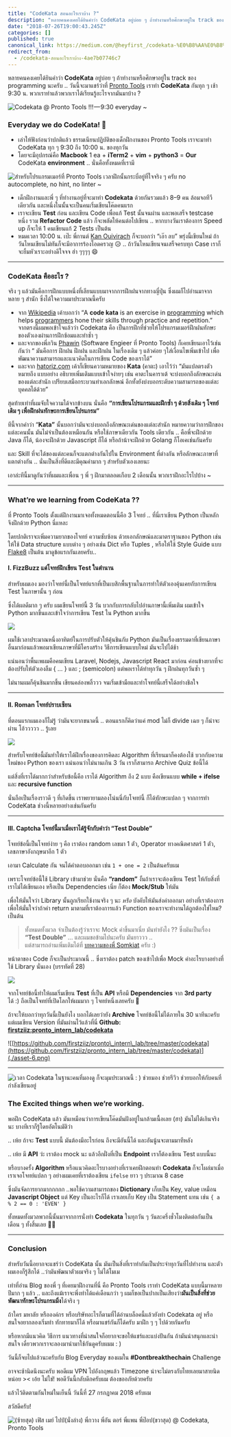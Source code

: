 ```yaml
---
title: "CodeKata สอนอะไรเราบ้าง ?"
description: "หลายคนคงเคยได้ยินคำว่า CodeKata อยู่บ่อย ๆ ถ้าทำงานหรือศึกษาอยู่ใน track ของ programming นะครับ .. วันนี้จะมาแชร์ว่าที่ Pronto Tools เราทำ…"
date: "2018-07-26T19:00:43.245Z"
categories: []
published: true
canonical_link: https://medium.com/@heyfirst_/codekata-%E0%B8%AA%E0%B8%AD%E0%B8%99%E0%B8%AD%E0%B8%B0%E0%B9%84%E0%B8%A3%E0%B9%80%E0%B8%A3%E0%B8%B2%E0%B8%9A%E0%B9%89%E0%B8%B2%E0%B8%87-4ae7b07746c7
redirect_from:
  - /codekata-สอนอะไรเราบ้าง-4ae7b07746c7
---
```


หลายคนคงเคยได้ยินคำว่า **CodeKata** อยู่บ่อย ๆ ถ้าทำงานหรือศึกษาอยู่ใน track ของ programming นะครับ .. วันนี้จะมาแชร์ว่าที่ [Pronto Tools](https://prontotools.io) เราทำ **CodeKata** กันทุก ๆ เช้า 9:30 น. พวกเราทำแล้วพวกเราได้เรียนรู้อะไรจากมันมาบ้าง ?

![Codekata @ Pronto Tools !!! — 9:30 everyday ~](./asset-1.jpeg)

### Everyday we do CodeKata! 🎯

-   เล่าให้ฟังก่อนว่าปกติแล้ว ธรรมเนียนปฏิบัติของเด็กฝึกงานของ Pronto Tools เราจะมาทำ CodeKata ทุก ๆ 9:30 ถึง 10:00 น. ของทุกวัน
-   โดยจะมีอุปกรณ์คือ **Macbook** 1 ea + **iTerm2** + **vim** + **python3** = **Our** CodeKata **environment** .. นั่นคือทั้งหมดที่เรามี

![สำหรับโปรแกรมเมอร์ที่ Pronto Tools เวลาฝึกนั้นกระบี่อยู่ที่ใจจริง ๆ ครับ no autocomplete, no hint, no linter ~](./asset-2.png)

-   เด็กฝึกงานและพี่ ๆ ที่ทำงานอยู่ที่จะมาทำ **Codekata** ด้วยกันรวมแล้ว 8–9 คน ล้อมจอทีวีเดียวกัน และหนึ่งในนั้นจะเป็นคนเริ่มเขียนโค๊ดคนแรก
-   เราจะเขียน​ **Test** ก่อน และเขียน Code เพื่อแก้ Test นั้นจนผ่าน และพอเสร็จ testcase หนึ่ง รวม **Refactor Code** แล้ว ก็จะพลัดให้คนต่อไปเขียน .. หากบางวันเราต้องการ Speed up ก็จะให้ 1 คนเขียนแก้ 2 Tests เป็นต้น
-   หมดเวลา 10:00 น. เป๊ะ พี่กานต์ [Kan Ouivirach](https://medium.com/u/6f6af3cc17e7) ก็จะบอกว่า “เอ๊า ลบ” พรุ่งนี้เขียนใหม่ ถ้าวันไหนเขียนไม่ทันก็จะมีอาการร้องโอดครวญ 😥 .. ถ้าวันไหนเขียนจนเสร็จครบทุก Case เราก็จะยิ้มหัวเราะอย่างดีใจจจ ฮ่า ๆๆๆๆ 😄

---

### CodeKata คืออะไร ?

จริง ๆ แล้วมันคือการฝึกแบบหนึ่งที่เลียนแบบมาจากการฝึกฝนจากทางญี่ปุ่น ซึ่งผมก็ไปอ่านมาจากหลาย ๆ สำนัก ซึ่งได้ใจความมาประมาณนี้ครับ

-   จาก [Wikipedia](https://en.wikipedia.org/wiki/Kata_%28programming%29) เค้าบอกว่า “A **code kata** is an exercise in [programming](https://en.wikipedia.org/wiki/Computer_programming "Computer programming") which helps [programmers](https://en.wikipedia.org/wiki/Programmer "Programmer") hone their skills through practice and repetition.”  
    จากตรงนี้ผมพอเข้าใจแล้วว่า Codekata คือ เป็นการฝึกที่ช่วยให้โปรแกรมเมอร์ฝึกฝนทักษะของตัวเองผ่านการฝึกซ้อมและทำซ้ำ ๆ
-   และจากของพี่ภวิน [Phawin](https://medium.com/u/3e43ec11084a) (Software Engieer ที่ Pronto Tools) ก็เคยเขียนเอาไว้เช่นกันว่า “ มันคือการ ฝึกฝน ฝึกฝน และฝึกฝน ในเรื่องเดิม ๆ แล้วค่อย ๆใส่เงื่อนไขเพิ่มเข้าไป เพื่อพัฒนาความสามารถและแนวคิดในการเขียน Code ของเราได้”
-   และจาก [hatoriz.com](https://hatoriz.com/2017/05/09/coding-dojo-%E0%B9%82%E0%B8%A3%E0%B8%87%E0%B8%9D%E0%B8%B6%E0%B8%81%E0%B8%A7%E0%B8%B4%E0%B8%8A%E0%B8%B2%E0%B8%82%E0%B8%AD%E0%B8%87-programmer/) เค้าก็เขียนความหมายของ **Kata** (คาตะ) เอาไว้ว่า “มันแปลตรงตัวหมายถึง แบบอย่าง อธิบายเพิ่มเติมแบบเข้าใจง่ายๆ เช่น คาตะในคาราเต้ จะบ่งบอกถึงลักษณะเด่นของแต่ละสำนัก เปรียบเสมือกระบวนท่าเอกลักษณ์ อีกทั้งยังบ่งบอกระดับความสามารถของแต่ละบุคคลได้ด้วย”

สุดท้ายเท่าที่ผมจับใจความได้จากข้างบน นั่นคือ **“การเขียนโปรแกรมและฝึกซ้ำ ๆ ด้วยสิ่งเดิม ๆ โจทย์เดิม ๆ เพื่อฝึกฝนทักษะการเขียนโปรแกรม”**

ทีนี้จากคำว่า “**Kata”** นั้นบอกว่ามันจะบ่งบอกถึงลักษณะเด่นของแต่ละสำนัก หมายความว่าการฝึกของแต่ละคนนั้น มันไม่จำเป็นต้องเหมือนกัน หรือใช้ภาษาเดียวกัน Tools เดียวกัน .. คือพี่จะฝึกด้วย Java ก็ได้, น้องจะฝึกด้วย Javascript ก็ได้ หรือถ้าน้าจะฝึกด้วย Golang ก็โอเคเช่นกันครับ

และ Skill ที่จะได้ของแต่ละคนก็จะแตกต่างกันไปใน Environment ที่ต่างกัน หรือลักษณะภาษาที่แตกต่างกัน .. นั่นเป็นสิ่งที่ดีและมีคุณค่ามาก ๆ สำหรับตัวเองเลยนะ

เอาล่ะทีนี้มาดูกันว่าที่ผมและเพื่อน ๆ พี่ ๆ ฝึกมาตลอดเกือบ 2 เดือนนั้น พวกเราฝึกอะไรไปบ้าง ~

---

### What’re we learning from CodeKata ??

ที่ Pronto Tools ตั้งแต่ฝึกงานมาเจอทั้งหมดตอนนี้คือ 3 โจทย์ .. ที่นี่เราเขียน Python เป็นหลักจึงฝึกด้วย Python นี่แหละ

โดยปกติเราจะเพิ่มความยากของโจทย์ ความซับซ้อน ด้วยเอกลักษณ์และมาตราฐานของ Python เช่น ให้ใช้ Data structure แบบต่าง ๆ อย่างเช่น Dict หรือ Tuples , หรือให้ใช้ Style Guide แบบ [Flake8](http://flake8.pycqa.org/en/latest/) เป็นต้น มาดูข้อแรกกันเลยครับ..

#### I. FizzBuzz แด่โจทย์ฝึกเขียน Test ในตำนาน

สำหรับผมเอง มองว่าโจทย์นี้เป็นโจทย์แรกที่เป็นเบสิกพื้นฐานในการทำให้ตัวเองคุ้นเคยกับการเขียน Test ในภาษานั้น ๆ ก่อน

ซึ่งได้ผลดีมาก ๆ ครับ ผมเขียนโจทย์นี้ 3 วัน บวกกับการกลับไปอ่านภาษานี้เพิ่มเติม ผมเข้าใจ Python มากขึ้นและเข้าใจว่าการเขียน Test ใน Python มากขึ้น

![](./asset-3.png)

ผมใช้เวลาประมาณหนึ่งอาทิตย์ในการปรับตัวให้คุ้นชินกับ Python มันเป็นเรื่องธรรมดาที่เขียนภาษาอื่นมาก่อนแล้วพอมาเขียนภาษาที่มีโครงสร้าง วิธีการเขียนแบบใหม่ มันจะไปได้ช้า

แน่นอนว่าพื้นเพผมคือคนเขียน Laravel, Nodejs, Javascript React มาก่อน ค่อนข้างยากที่จะต้องปรับให้ตัวเองลืม { … } และ ; (semicolon) แต่พอเราได้ทำทุกวัน ๆ ฝึกฝนทุกวันซ้ำ ๆ

ไม่นานผมก็คุ้นชินมากขึ้น เขียนคล่องพลิ้ววว จนเริ่มเข้ามือและทำโจทย์นี้เสร็จได้อย่างชิลใจ

---

#### II. Roman โจทย์ปราบเซียน

ที่ตอนแรกผมเองก็ไม่รู้ ว่ามันจะยากขนาดนี้ .. ตอนแรกก็คิดว่าแค่ mod ไม่ก็ divide เฉย ๆ ก็น่าจะผ่าน โอ้ววววว .. รู้เลย

![](./asset-4.png)

สำหรับโจทย์ข้อนี้มันทำให้เราได้ฝึกเรื่องของการคิดละ Algorithm ที่เรียนมาก็คงต้องใช้ บวกกับความใหม่ของ Python ของเรา แน่นอนว่าไม่นานเกิน 3 วัน เราก็สามารถ Archive Quiz ข้อนี้ได้

แต่สิ่งที่เราได้มากกว่าสำหรับข้อนี้คือ เราได้ Algorithm ถึง 2 แบบ คือเขียนแบบ **while + ifelse** และ **recursive function**

นั่นถือเป็นเรื่องราวดี ๆ ที่เกิดขึ้น เราพยายามลองโน่นนี่กับโจทย์นี้ ก็ได้ทักษะแปลก ๆ จากการทำ CodeKata ช่วงนี้หลายอย่างเช่นกันครับ

---

#### III. Captcha โจทย์นี้มาเมื่อเราได้รู้จักกับคำว่า “Test Double”

โจทย์ข้อนี้เป็นโจทย์ง่าย ๆ คือ เราต้อง random เลขมา 1 ตัว, Operator ทางคณิตศาสตร์ 1 ตัว, เลขภาษาอังกฤษมาอีก 1 ตัว

เอามา Calculate กัน จนได้คำตอบออกมา เช่น `1 + one = 2` เป็นต้นครับผม

เพราะโจทย์ข้อนี้ใช้ Library เข้ามาช่วย นั่นคือ **“random”** งั้นถ้าเราจะต้องเขียน Test ให้กับสิ่งที่เราไม่ได้เขียนเอง หรือเป็น Dependencies เนี่ย ก็ต้อง **Mock/Stub** ให้มัน

เพื่อให้มั่นใจว่า Library นั้นถูกเรียกใช้งานจริง ๆ นะ _หรือ_ บังคับให้มันส่งค่าออกมา อย่างที่เราต้องการ เพื่อให้มั่นใจว่าถ้าค่า return มาตามที่เราต้องการแล้ว Function ของเราจะทำงานได้ถูกต้องใช่ไหม? เป็นต้น

> ทั้งหมดทั้งมวล จำเป็นต้องรู้ว่าเราจะ Mock ค่าขึ้นมาเนี่ย มันทำยังไง ?? ซึ่งมันเป็นเรื่อง **“Test Double”** … และผมขอข้ามไปนะครับ มันยาววว ..  
> แต่สามารถอ่านเพิ่มเติมได้ที่ [บทความของพี่ Somkiat](http://www.somkiat.cc/test-double-mock-stub-and-dummy/) ครับ :)

หน้าตาของ Code ก็จะเป็นประมาณนี้ .. ซึ่งเราต้อง patch ของเข้าไปเพื่อ Mock ค่าอะไรบางอย่างที่ใช้ Library นั่นเอง (บรรทัดที่ 28)

![](./asset-5.png)

จากโจทย์ข้อนี้ทำให้ผมเริ่มเขียน **Test** ที่เป็น **API** หรือมี **Dependencies** จาก **3rd party** ได้ :) ถือเป็นโจทย์ที่เปิดโลกให้ผมมาก ๆ โจทย์หนึ่งเลยครับ 🎉

ถ้าจะให้บอกว่าทุกวันนี้เป็นยังไง บอกได้เลยว่ายัง **Archive** โจทย์ข้อนี้ไม่ได้ภายใน 30 นาทีนะครับ แต่ผมเขียน Version ที่มันผ่านไว้แล้วที่นี่ **Github:** [**firstziiz:pronto\_intern\_lab/codekata**](https://github.com/firstziiz/pronto_intern_lab/tree/master/codekata)

![[https://github.com/firstziiz/pronto\_intern\_lab/tree/master/codekata](https://github.com/firstziiz/pronto_intern_lab/tree/master/codekata)](./asset-6.png)

---

![เวลา Codekata ในฐานะคนที่มองดู ก็จะมุมประมาณนี้ : ) ช่วยมอง ช่วยรีวิว ช่วยบอกให้กับคนที่กำลังเขียนอยู่](./asset-7.jpeg)

### The Excited things when we’re working.

พอฝึก CodeKata แล้ว มันเหมือนว่าการเขียนโค๊ดมันฝังอยู่ในกล้ามเนื้อเลย (ฮา) มันไม่ได้เกินจริงนะ บางทีเราก็รู้โดยอัตโนมัติว่า

.. เห้ย ถ้าจะ **Test** แบบนี้ มันต้องมีอะไรก่อน ถึงจะมีอันนี้ได้ และอันนู้นจะตามมาทีหลัง

.. เห้ย มี **API** ว่ะ เราต้อง mock นะ แล้วอีกฝั่งที่เป็น **Endpoint** เราก็ต้องเขียน Test แบบนี้นะ

หรือบางครั้ง **Algorithm** หรือแนวคิดอะไรบางอย่างที่เราเคยฝึกตอนทำ **Codekata** ก็จะโผล่มาเมื่อเราเจอโจทย์แปลก ๆ อย่างผมเคยที่เราต้องเขียน `ifelse` ยาว ๆ ประมาณ 8 case

ซึ่งมันจัดการยากมากกกกก ..พอใช้ความสามารถของ **Dictionary** เก็บเป็น Key, value เหมือน **Javascript Object** แต่ Key เป็นอะไรก็ได้ เราเลยเก็บ Key เป็น Statement แทน เช่น `{ a % 2 == 0 : 'EVEN' }`

ทั้งหมดทั้งมวลพวกนี้นั้นมาจากการนั่งทำ **Codekata** ในทุกวัน ๆ วันละครึ่งชั่วโมงติดต่อกันเป็นเดือน ๆ ทั้งสิ้นเลย 👍🏻

---

### Conclusion

สำหรับวันนี้อยากจะแชร์ว่า CodeKata นั้น มันเป็นสิ่งที่เราทำกันเป็นประจำทุกวันที่ไปทำงาน และตัวผมเองก็รู้สึกได้ ..ว่ามันพัฒนาตัวผมจริง ๆ ไม่ได้โมเม

เท่าที่อ่าน Blog ของพี่ ๆ ที่เคยมาฝึกงานที่นี่ คือ Pronto Tools เราทำ CodeKata แบบนี้มาหลายปีมาก ๆ แล้ว .. และถึงแม้เราจะพึ่งทำได้แค่เดือนกว่า ๆ ผมก็ขอเป็นปากเป็นเสียงว่า**มันเป็นสิ่งที่ช่วยพัฒนาทักษะโปรแกรมมิ่ง**ได้จริง ๆ

ถ้าใคร มหาลัย หรือองค์กร หรือบริษัทอะไรก็ตามที่ได้อ่านบล็อคนี้แล้วยังทำ Codekata อยู่ หรือสนใจอยากลองเริ่มทำ ทักทายมาก็ได้ หรือมาแชร์กันก็ได้ครับ มาฝึก ๆ ๆ ไปด้วยกันครับ

หรือหากมีแนวคิด วิธีการ แนวทางที่น่าสนใจก็อยากจะขอให้แชร์และแบ่งปันกัน ถ้ามันน่าสนุกและน่าสนใจ เดี๋ยวพวกเราจะลองมานำมาใช้กันดูครับผมม : )

วันนี้ก็จบไปแล้วนะครับกับ Blog Everyday ของผมใน **#Dontbreakthechain** Challenge



อาจจะช้านิดนึงนะครับ พอดีผม VPN ไปอังกฤษแล้ว Timezone น่าจะไม่ตรงกับไทยเลยมาสายนิดหน่อย >< เอ้ย ไม่ใช่! พอดีวันนี้กลับดึกครับผม ต้องขออภัยด้วยครับ

แล้วไว้ติดตามกันใหม่ในเย็นนี้ วันนี้ที่ 27 กรกฏาคม 2018 ครับผม

สวัสดีครับ!

![(ซ้ายสุด) เฟิส เมย์ ไปป์(นั่งล่าง) พี่กวาง พี่อัน ตอร์ พี่แพน พี่ป๊อป(ขวาสุด) @ Codekata, Pronto Tools](./asset-8.jpeg)
